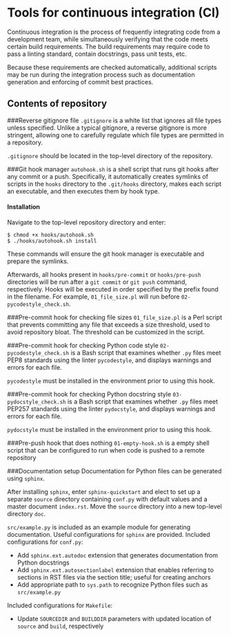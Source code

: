 # Tools for continuous integration (CI)

Continuous integration is the process of frequently integrating code from a development team, while simultaneously verifying that the code meets certain build requirements. The build requirements may require code to pass a linting standard, contain docstrings, pass unit tests, etc. 

Because these requirements are checked automatically, additional scripts may be run during the integration process such as documentation generation and enforcing of commit best practices.

## Contents of repository

###Reverse gitignore file
`.gitignore` is a white list that ignores all file types unless specified. Unlike a typical gitignore, a reverse gitignore is more stringent, allowing one to carefully regulate which file types are permitted in a repository.

`.gitignore` should be located in the top-level directory of the repository.

###Git hook manager
`autohook.sh` is a shell script that runs git hooks after any commit or a push. Specifically, it automatically creates symlinks of scripts in the `hooks` directory to the `.git/hooks` directory, makes each script an executable, and then executes them by hook type.

#### Installation
Navigate to the top-level repository directory and enter:

```
$ chmod +x hooks/autohook.sh
$ ./hooks/autohook.sh install
```

These commands will ensure the git hook manager is executable and prepare the symlinks. 

Afterwards, all hooks present in `hooks/pre-commit` or `hooks/pre-push` directories will be run after a `git commit` or `git push` command, respectively. Hooks will be executed in order specified by the prefix found in the filename. For example, `01_file_size.pl` will run before `02-pycodestyle_check.sh`.

###Pre-commit hook for checking file sizes
`01_file_size.pl` is a Perl script that prevents committing any file that exceeds a size threshold, used to avoid repository bloat. The threshold can be customized in the script.

###Pre-commit hook for checking Python code style
`02-pycodestyle_check.sh` is a Bash script that examines whether `.py` files meet PEP8 standards using the linter `pycodestyle`, and displays warnings and errors for each file. 

`pycodestyle` must be installed in the environment prior to using this hook.

###Pre-commit hook for checking Python docstring style
`03-pydocstyle_check.sh` is a Bash script that examines whether `.py` files meet PEP257 standards using the linter `pydocstyle`, and displays warnings and errors for each file. 

`pydocstyle` must be installed in the environment prior to using this hook.

###Pre-push hook that does nothing
`01-empty-hook.sh` is a empty shell script that can be configured to run when code is pushed to a remote repository

###Documentation setup
Documentation for Python files can be generated using `sphinx`. 

After installing `sphinx`, enter `sphinx-quickstart` and elect to set up a separate `source` directory containing `conf.py` with default values and a master document `index.rst`. Move the `source` directory into a new top-level directory `doc`.

`src/example.py` is included as an example module for generating documentation. Useful configurations for `sphinx` are provided. Included configurations for `conf.py`:

- Add `sphinx.ext.autodoc` extension that generates documentation from Python docstrings
- Add `sphinx.ext.autosectionlabel` extension that enables referring to sections in RST files via the section title; useful for creating anchors
- Add appropriate path to `sys.path` to recognize Python files such as `src/example.py`

Included configurations for `Makefile`:

- Update `SOURCEDIR` and `BUILDDIR` parameters with updated location of `source` and `build`, respectively
